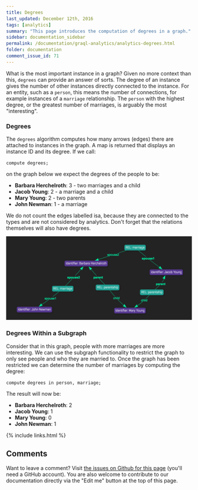 ```yaml
---
title: Degrees
last_updated: December 12th, 2016
tags: [analytics]
summary: "This page introduces the computation of degrees in a graph."
sidebar: documentation_sidebar
permalink: /documentation/graql-analytics/analytics-degrees.html
folder: documentation
comment_issue_id: 71
---
```


What is the most important instance in a graph? Given no more context than this, `degrees` can provide an answer of
sorts. The degree of an instance gives the number of other instances directly connected to the instance. For an entity, such as
a `person`, this means the number of connections, for example instances of a `marriage` relationship.
The `person` with the highest degree, or the greatest number of marriages, is arguably the most "interesting".

### Degrees

The `degrees` algorithm computes how many arrows (edges) there are attached to instances in the graph. A map is returned
that displays an instance ID and its degree. If we call:

```
compute degrees;
```

on the graph below we expect the degrees of the people to be: 

* **Barbara Herchelroth**: 3 - two marriages and a child
* **Jacob Young**: 2 - a marriage and a child
* **Mary Young**: 2 - two parents
* **John Newman**: 1 - a marriage

We do not count the edges labelled isa, because they are connected to the types and are not considered by analytics.
Don't forget that the relations themselves will also have degrees.

![A simple social network.](/images/analytics_degree_full.png)

### Degrees Within a Subgraph

Consider that in this graph, people with more marriages are more interesting.
We can use the subgraph functionality to restrict the graph to only see people and who they are married to.
Once the graph has been restricted we can determine the number of marriages by computing the degree:

```
compute degrees in person, marriage;
```

The result will now be: 

* **Barbara Herchelroth**: 2
* **Jacob Young**: 1
* **Mary Young**: 0
* **John Newman**: 1

{% include links.html %}

## Comments
Want to leave a comment? Visit <a href="https://github.com/graknlabs/docs/issues/71" target="_blank">the issues on Github for this page</a> (you'll need a GitHub account). You are also welcome to contribute to our documentation directly via the "Edit me" button at the top of this page.

